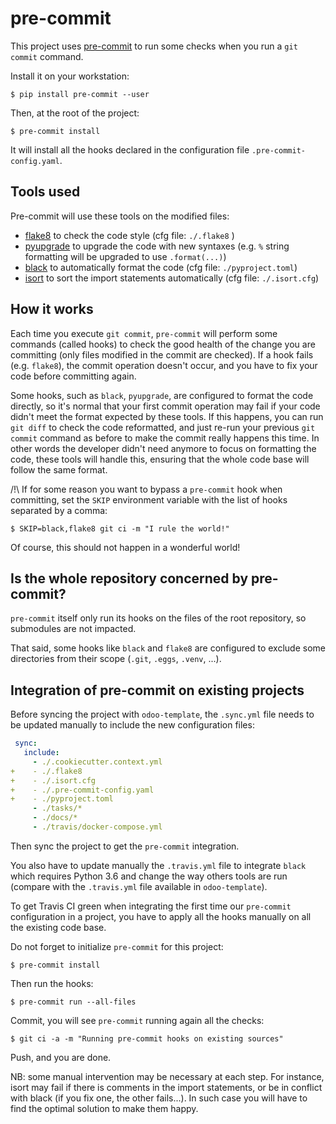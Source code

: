 <!--
This file has been generated with 'invoke project.sync'.
Do not modify. Any manual change will be lost.
Please propose your modification on
https://github.com/camptocamp/odoo-template instead.
-->
# pre-commit

This project uses [pre-commit](https://pre-commit.com) to run some checks when
you run a `git commit` command.

Install it on your workstation:

    $ pip install pre-commit --user

Then, at the root of the project:

    $ pre-commit install

It will install all the hooks declared in the configuration file
`.pre-commit-config.yaml`.

## Tools used

Pre-commit will use these tools on the modified files:

* [flake8](http://flake8.pycqa.org) to check the code style (cfg file: `./.flake8` )
* [pyupgrade](https://github.com/asottile/pyupgrade) to upgrade the code with
  new syntaxes (e.g. `%` string formatting will be upgraded to use `.format(...)`)
* [black](https://black.readthedocs.io) to automatically format the code (cfg file: `./pyproject.toml`)
* [isort](https://isort.readthedocs.io) to sort the import statements automatically (cfg file: `./.isort.cfg`)

## How it works

Each time you execute `git commit`, `pre-commit` will perform some commands
(called hooks) to check the good health of the change you are committing (only
files modified in the commit are checked).
If a hook fails (e.g. `flake8`), the commit operation doesn't occur, and you
have to fix your code before committing again.

Some hooks, such as `black`, `pyupgrade`, are
configured to format the code directly, so it's normal that your first commit
operation may fail if your code didn't meet the format expected by these tools.
If this happens, you can run `git diff` to check the code reformatted, and just
re-run your previous `git commit` command as before to make the commit really
happens this time.
In other words the developer didn't need anymore to focus on formatting the
code, these tools will handle this, ensuring that the whole code base will
follow the same format.

/!\ If for some reason you want to bypass a `pre-commit` hook when committing,
set the `SKIP` environment variable with the list of hooks separated by a
comma:

    $ SKIP=black,flake8 git ci -m "I rule the world!"

Of course, this should not happen in a wonderful world!

## Is the whole repository concerned by pre-commit?

`pre-commit` itself only run its hooks on the files of the root repository, so
submodules are not impacted.

That said, some hooks like `black` and `flake8` are configured to exclude
some directories from their scope (`.git`, `.eggs`, `.venv`, ...).

## Integration of pre-commit on existing projects

Before syncing the project with `odoo-template`, the `.sync.yml` file needs to
be updated manually to include the new configuration files:

```yaml
 sync:
   include:
     - ./.cookiecutter.context.yml
+    - ./.flake8
+    - ./.isort.cfg
+    - ./.pre-commit-config.yaml
+    - ./pyproject.toml
     - ./tasks/*
     - ./docs/*
     - ./travis/docker-compose.yml
```

Then sync the project to get the `pre-commit` integration.

You also have to update manually the `.travis.yml` file to integrate
`black` which requires Python 3.6 and change the way others tools are run
(compare with the `.travis.yml` file available in `odoo-template`).

To get Travis CI green when integrating the first time our `pre-commit`
configuration in a project, you have to apply all the hooks manually on all the
existing code base.

Do not forget to initialize `pre-commit` for this project:

    $ pre-commit install

Then run the hooks:

    $ pre-commit run --all-files

Commit, you will see `pre-commit` running again all the checks:

    $ git ci -a -m "Running pre-commit hooks on existing sources"

Push, and you are done.

NB: some manual intervention may be necessary at each step. For instance, isort
may fail if there is comments in the import statements, or be in conflict
with black (if you fix one, the other fails...). In such case you will have to
find the optimal solution to make them happy.
